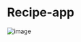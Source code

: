 # Recipe-app
![image](https://user-images.githubusercontent.com/37596403/137048375-2d3a9e1c-5ad7-47c9-86e7-9cf4382b4360.png)
